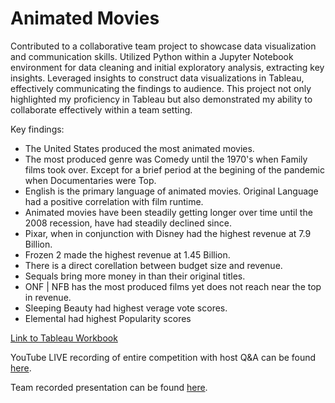# Animated Movies

Contributed to a collaborative team project to showcase data visualization and communication skills. Utilized Python within a Jupyter Notebook environment for data cleaning and initial exploratory analysis, extracting key insights. Leveraged insights to construct data visualizations in Tableau, effectively communicating the findings to audience. This project not only highlighted my proficiency in Tableau but also demonstrated my ability to collaborate effectively within a team setting.

Key findings:
* The United States produced the most animated movies.
* The most produced genre was Comedy until the 1970's when Family films took over. Except for a brief period at the begining of the pandemic when Documentaries were Top.
* English is the primary language of animated movies.
Original Language had a positive correlation with film runtime.
* Animated movies have been steadily getting longer over time until the 2008 recession, have had steadily declined since.
* Pixar, when in conjunction with Disney had the highest revenue at 7.9 Billion.
* Frozen 2 made the highest revenue at 1.45 Billion.
* There is a direct corellation between budget size and revenue.
* Sequals bring more money in than their original titles.
* ONF | NFB has the most produced films yet does not reach near the top in revenue.
* Sleeping Beauty had highest verage vote scores.
* Elemental had highest Popularity scores

[Link to Tableau Workbook](https://public.tableau.com/app/profile/michelle.le3091/viz/AnimatedMovies_17114849216200/AnimatedMoviesBringingtheWorldTogether?publish=yes)

YouTube LIVE recording of entire competition with host Q&A can be found [here](https://www.youtube.com/live/rWTYgq_3ER4?si=fNs4AeeffGvZo9k8).

Team recorded presentation can be found [here](https://drive.google.com/file/d/1hCgHvyS8QK4xuK0Vba_DeCW6dX-BBXlA/view?usp=drive_lin).
